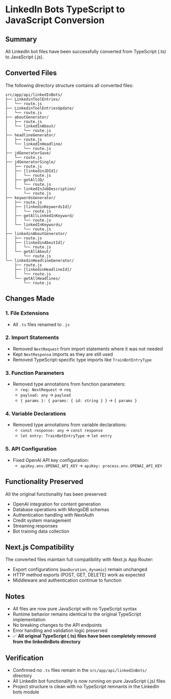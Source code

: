 # LinkedIn Bots TypeScript to JavaScript Conversion

## Summary
All LinkedIn bot files have been successfully converted from TypeScript (.ts) to JavaScript (.js).

## Converted Files
The following directory structure contains all converted files:

```
src/app/api/linkedInBots/
├── LinkedinToolEntries/
│   └── route.js
├── LinkedinToolEntriesUpdate/
│   └── route.js
├── aboutGenerator/
│   ├── route.js
│   └── linkedInAbout/
│       └── route.js
├── headlineGenerator/
│   ├── route.js
│   └── linkedInHeadline/
│       └── route.js
├── jdGeneratorSave/
│   └── route.js
├── jdGeneratorSingle/
│   ├── route.js
│   ├── [linkedinJDId]/
│   │   └── route.js
│   ├── getAllJD/
│   │   └── route.js
│   └── linkedInJobDescription/
│       └── route.js
├── keywordsGenerator/
│   ├── route.js
│   ├── [linkedinKeywordsId]/
│   │   └── route.js
│   ├── getAllLinkedInKeyword/
│   │   └── route.js
│   └── linkedInKeywords/
│       └── route.js
├── linkedinAboutGenerator/
│   ├── route.js
│   ├── [linkedinAboutId]/
│   │   └── route.js
│   └── getAllAbout/
│       └── route.js
└── linkedinHeadlineGenerator/
    ├── route.js
    ├── [linkedinHeadlineId]/
    │   └── route.js
    └── getAllHeadlines/
        └── route.js
```

## Changes Made

### 1. File Extensions
- All `.ts` files renamed to `.js`

### 2. Import Statements
- Removed `NextRequest` from import statements where it was not needed
- Kept `NextResponse` imports as they are still used
- Removed TypeScript-specific type imports like `TrainBotEntryType`

### 3. Function Parameters
- Removed type annotations from function parameters:
  - `req: NextRequest` → `req`
  - `payload: any` → `payload`
  - `{ params }: { params: { id: string } }` → `{ params }`

### 4. Variable Declarations
- Removed type annotations from variable declarations:
  - `const response: any` → `const response`
  - `let entry: TrainBotEntryType` → `let entry`

### 5. API Configuration
- Fixed OpenAI API key configuration:
  - `apiKey.env.OPENAI_API_KEY` → `apiKey: process.env.OPENAI_API_KEY`

## Functionality Preserved
All the original functionality has been preserved:
- OpenAI integration for content generation
- Database operations with MongoDB schemas
- Authentication handling with NextAuth
- Credit system management
- Streaming responses
- Bot training data collection

## Next.js Compatibility
The converted files maintain full compatibility with Next.js App Router:
- Export configurations (`maxDuration`, `dynamic`) remain unchanged
- HTTP method exports (POST, GET, DELETE) work as expected
- Middleware and authentication continue to function

## Notes
- All files are now pure JavaScript with no TypeScript syntax
- Runtime behavior remains identical to the original TypeScript implementation
- No breaking changes to the API endpoints
- Error handling and validation logic preserved
- ✅ **All original TypeScript (.ts) files have been completely removed from the linkedInBots directory**

## Verification
- Confirmed no `.ts` files remain in the `src/app/api/linkedInBots/` directory
- All LinkedIn bot functionality is now running on pure JavaScript (.js) files
- Project structure is clean with no TypeScript remnants in the LinkedIn bots module

